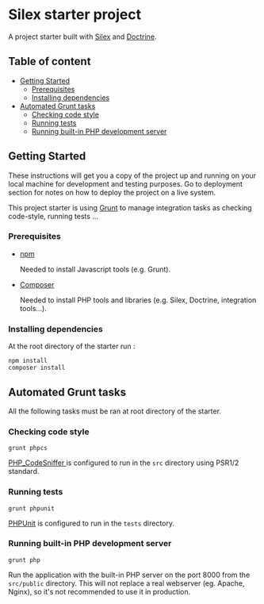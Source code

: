 # Silex starter project

A project starter built with [Silex](https://silex.sensiolabs.org/) and [Doctrine](http://docs.doctrine-project.org/projects/doctrine-orm/en/latest/).

## Table of content
* [Getting Started](#getting-started)
    * [Prerequisites](#prerequisites)
    * [Installing dependencies](#installing-dependencies)
* [Automated Grunt tasks](#automated-grunt-tasks)
    * [Checking code style](#checking-code-style)
    * [Running tests](#running-tests)
    * [Running built-in PHP development server](#running-built-in-php-development-server)
    

## Getting Started

These instructions will get you a copy of the project up and running on your local machine for development and testing purposes. 
Go to deployment section for notes on how to deploy the project on a live system.

This project starter is using [Grunt](https://gruntjs.com/) to manage integration tasks as checking code-style, running tests ... 

### Prerequisites

* [npm](https://www.npmjs.com/get-npm) 

    Needed to install Javascript tools (e.g. Grunt).

* [Composer](https://getcomposer.org/download/)

    Needed to install PHP tools and libraries (e.g. Silex, Doctrine, integration tools...).

### Installing dependencies

At the root directory of the starter run :

```shell
npm install
composer install
```

## Automated Grunt tasks

All the following tasks must be ran at root directory of the starter.

### Checking code style
```shell
grunt phpcs
```
[PHP_CodeSniffer ](https://github.com/squizlabs/PHP_CodeSniffer) is configured to run in the ``src`` directory using PSR1/2 standard.


### Running tests
```shell
grunt phpunit
```
[PHPUnit](https://github.com/sebastianbergmann/phpunit) is configured to run in the ``tests`` directory.


### Running built-in PHP development server
```shell
grunt php
```
Run the application with the built-in PHP server on the port 8000 from the ``src/public`` directory.
This will not replace a real webserver (eg. Apache, Nginx), so it's not recommended to use it in production.





